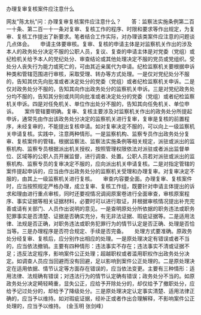 办理复审复核案件应注意什么

网友"陈太杭"问：办理复审复核案件应注意什么？　　答：监察法实施条例第二百一十条、第二百一十一条对复审、复核工作的程序、时限和要求等作出规定，为复审、复核工作提出了新要求。笔者结合工作实际，对办理该类案件应注意的问题谈几点体会。　　申请主体要审核。复审、复核的申请主体是对监察机关作出的涉及本人的政务处分决定不服的公职人员，复议、复查的申请主体是对党委（党组）或纪检机关给予本人的党纪处分、审查结论或其他处理决定不服的党员或党组织。受处分人丧失行为能力或死亡的，可由其近亲属代为申请。纪检监察机关要根据申诉种类和管辖范围进行审核，采取受理、转办等方式处理。一是仅对党纪处分不服的，告知其优先向批准或者决定处分的党委（党组）或者纪检监察机关申诉。二是仅对政务处分不服的，告知其向作出政务处分的监察机关申诉。三是对党纪政务处分均不服的，告知其分别或共同向批准或者决定处分的党委（党组）或者纪检监察机关申诉。四是对任免机关、单位作出处分不服的，告知其向任免机关、单位申诉。　　案件管辖要明确。复审、复核主要涉及对监察机关作出的政务处分所提起申诉，通常先由作出该政务处分决定的监察机关进行复审，复审是复核的前置程序，未经复审的，不能提出复核申请。如对复审决定不服的，可以向上一级监察机关申请复核。实践中，注意两种情形。一是监察机构、监察专员作出政务处分复审、复核案件的管辖。根据监察法、监察法实施条例等相关规定，派驻或派出的监察机构、监察专员根据派出机关授权，按照管理权限依法对派驻或者派出监督单位、区域等的公职人员开展监督，进行调查、处置。公职人员若对派驻或派出的监察机构、监察专员的复审决定不服的，应向派出机关申请复核。二是对指定管辖的案件提起申诉的，应当由作出政务处分的监察机关受理和办理复审。对复审决定不服的，由其上一级监察机关进行复核。　　审查内容要全面。办理复审、复核案件时，应当按照规定严格办理，成立复审、复核工作组，既要针对申请主体提出的诉求和理由进行重点审核，同时还要视情况调阅原案卷进行全面审查，审核原案程序、事实证据等相关证据材料，必要时可以进行取证，并根据审核情况提出补充完善或请有关部门、人员作出说明的意见。一是查明原处分所依据的职务违法或职务犯罪事实是否清楚、证据是否确实充分，有无非法证据、瑕疵证据等。二是适用法律、法规是否正确，对职务违法或职务犯罪行为的情节认定是否正确、处理是否恰当等。三是办理程序是否符合规定、手续是否完备。　　处理方式要准确。原政务处分经复审、复核后，应分别作出相应的处理。一是原处理决定有错误或者不当的，应当依法撤销。主要有四种情形：违法事实不存在；违法事实不清或证据不足；违反法定程序，影响案件公正处理；超越职权或者滥用职权作出政务处分决定。如调查人员应当回避而没有回避，足以影响到案件公正处理的。二是原处理决定在适用依据、情节认定等方面存在错误的，应当依法变更。主要有三种情形：适用法律、法规确有错误；对违法行为的情节认定确有错误；政务处分不当的。如原政务处分决定畸轻畸重，显失公正，应给予开除处分的，却仅给予了撤职处分，应给予记过处分的，却给予了降级处分。三是原处理决定认定事实清楚、适用法律正确的，应当予以维持。如对瑕疵证据，经补正或者作出合理解释，不影响案件公正处理的，应当予以维持。　(金玉明
张剑峰）
